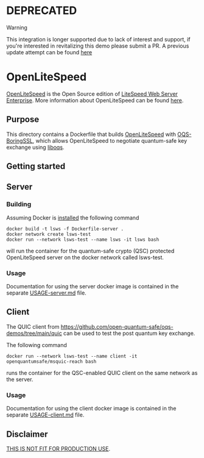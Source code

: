 # DEPRECATED

> [!Warning]
> This integration is longer supported due to lack of interest and support, if you're interested in revitalizing this demo please submit a PR. A previous update attempt can be found [here](https://github.com/ajbozarth/oqs-demos/commit/24f81fbb05989249ad27d459e336cc90dac7a2c9)

OpenLiteSpeed
===============
[OpenLiteSpeed](https://github.com/litespeedtech/openlitespeed) is the Open Source edition of [LiteSpeed Web Server Enterprise](https://www.litespeedtech.com/). 
More information about OpenLiteSpeed can be found [here](https://openlitespeed.org/).

## Purpose 
This directory contains a Dockerfile that builds [OpenLiteSpeed](https://github.com/litespeedtech/openlitespeed) with [OQS-BoringSSL](https://github.com/open-quantum-safe/boringssl), which allows OpenLiteSpeed to negotiate quantum-safe key exchange using [liboqs](https://github.com/open-quantum-safe/liboqs/).



## Getting started

## Server
### Building
Assuming Docker is [installed](https://docs.docker.com/install) the following command

```
docker build -t lsws -f Dockerfile-server .
docker network create lsws-test
docker run --network lsws-test --name lsws -it lsws bash
```

will run the container for the quantum-safe crypto (QSC) protected OpenLiteSpeed server on the docker network called lsws-test.

### Usage
Documentation for using the server docker image is contained in the separate [USAGE-server.md](USAGE-server.md) file.

## Client

The QUIC client from https://github.com/open-quantum-safe/oqs-demos/tree/main/quic can be used to test the post quantum key exchange.

The following command

```
docker run --network lsws-test --name client -it openquantumsafe/msquic-reach bash
```

runs the container for the QSC-enabled QUIC client on the same network as the server.
### Usage
Documentation for using the client docker image is contained in the separate [USAGE-client.md](USAGE-client.md) file.


## Disclaimer

[THIS IS NOT FIT FOR PRODUCTION USE](https://github.com/open-quantum-safe/liboqs#limitations-and-security).
